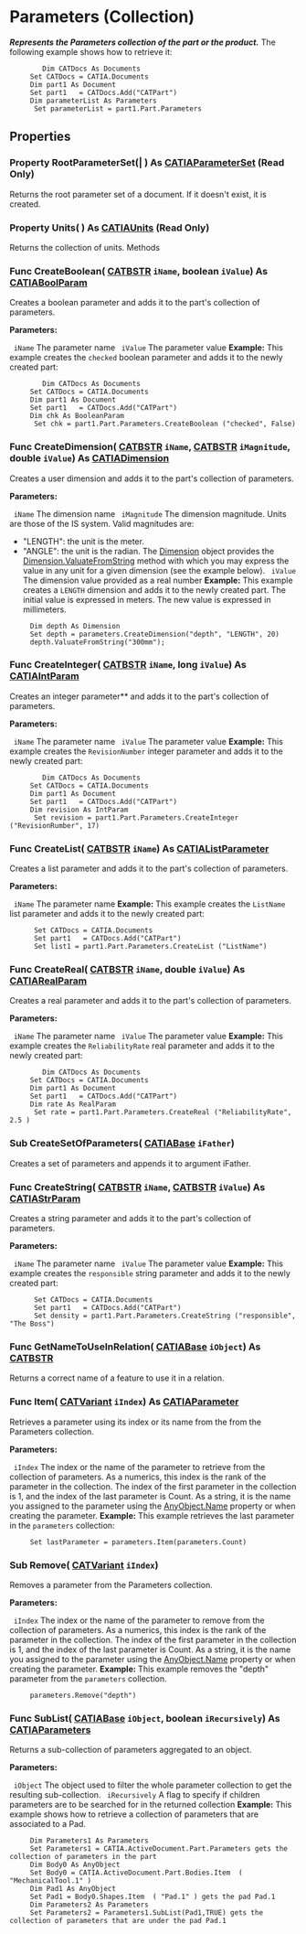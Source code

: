 # Parameters (Collection)

**_Represents the Parameters collection of the part or the product._**
The following example shows how to retrieve it:

```VBScript
    	Dim CATDocs As Documents
     Set CATDocs = CATIA.Documents
     Dim part1 As Document
     Set part1   = CATDocs.Add("CATPart")
     Dim parameterList As Parameters
      Set parameterList = part1.Part.Parameters

```

## Properties

### Property **RootParameterSet**(| ) As [CATIAParameterSet](../KnowledgeInterfaces/interface_ParameterSet_31016.md) (Read Only)

   Returns the root parameter set of a document. If it doesn't exist, it is created.  
### Property **Units**( ) As [CATIAUnits](../KnowledgeInterfaces/interface_Units_5973.md) (Read Only)

   Returns the collection of units.  Methods

### Func **CreateBoolean**( [CATBSTR](../System/typedef_CATBSTR_8129.md)  `iName`,  boolean  `iValue`) As [CATIABoolParam](../KnowledgeInterfaces/interface_BoolParam_17217.md)

   Creates a boolean parameter and adds it to the part's collection of parameters.

**Parameters:**

` iName`      The parameter name
` iValue`      The parameter value  **Example:**      This example creates the `checked` boolean parameter and adds it to the newly created part:

```VBScript
    	Dim CATDocs As Documents
     Set CATDocs = CATIA.Documents
     Dim part1 As Document
     Set part1   = CATDocs.Add("CATPart")
     Dim chk As BooleanParam
      Set chk = part1.Part.Parameters.CreateBoolean ("checked", False)

```

### Func **CreateDimension**( [CATBSTR](../System/typedef_CATBSTR_8129.md)  `iName`,  [CATBSTR](../System/typedef_CATBSTR_8129.md)  `iMagnitude`,  double  `iValue`) As [CATIADimension](../KnowledgeInterfaces/interface_Dimension_18130.md)

   Creates a user dimension and adds it to the part's collection of parameters.

**Parameters:**

` iName`      The dimension name
` iMagnitude`      The dimension magnitude. Units are those of the IS system. Valid magnitudes are:

  * "LENGTH": the unit is the meter.
  * "ANGLE": the unit is the radian.
The
[Dimension](../KnowledgeInterfaces/interface_Dimension_18130.md) object provides the [Dimension.ValuateFromString](../KnowledgeInterfaces/interface_Dimension_18130.htm#ValuateFromString) method with which you may express the value in any unit for a given dimension (see the example below). ` iValue`      The dimension value provided as a real number  **Example:**      This example creates a `LENGTH` dimension and adds it to the newly created part. The initial value is expressed in meters. The new value is expressed in millimeters.

```VBScript
     Dim depth As Dimension
     Set depth = parameters.CreateDimension("depth", "LENGTH", 20)
     depth.ValuateFromString("300mm");

```

### Func **CreateInteger**( [CATBSTR](../System/typedef_CATBSTR_8129.md)  `iName`,  long  `iValue`) As [CATIAIntParam](../KnowledgeInterfaces/interface_IntParam_13730.md)

   Creates an integer parameter** and adds it to the part's collection of parameters.

**Parameters:**

` iName`      The parameter name
` iValue`      The parameter value  **Example:**      This example creates the `RevisionNumber` integer parameter and adds it to the newly created part:

```VBScript
    	Dim CATDocs As Documents
     Set CATDocs = CATIA.Documents
     Dim part1 As Document
     Set part1   = CATDocs.Add("CATPart")
     Dim revision As IntParam
      Set revision = part1.Part.Parameters.CreateInteger ("RevisionRumber", 17)

```

### Func **CreateList**( [CATBSTR](../System/typedef_CATBSTR_8129.md)  `iName`) As [CATIAListParameter](../KnowledgeInterfaces/interface_ListParameter_36657.md)

   Creates a list parameter and adds it to the part's collection of parameters.

**Parameters:**

` iName`      The parameter name  **Example:**      This example creates the `ListName` list parameter and adds it to the newly created part:

```VBScript
      Set CATDocs = CATIA.Documents
      Set part1   = CATDocs.Add("CATPart")
      Set list1 = part1.Part.Parameters.CreateList ("ListName")

```

### Func **CreateReal**( [CATBSTR](../System/typedef_CATBSTR_8129.md)  `iName`,  double  `iValue`) As [CATIARealParam](../KnowledgeInterfaces/interface_RealParam_17053.md)

   Creates a real parameter and adds it to the part's collection of parameters.

**Parameters:**

` iName`      The parameter name
` iValue`      The parameter value  **Example:**      This example creates the `ReliabilityRate` real parameter and adds it to the newly created part:

```VBScript
    	Dim CATDocs As Documents
     Set CATDocs = CATIA.Documents
     Dim part1 As Document
     Set part1   = CATDocs.Add("CATPart")
     Dim rate As RealParam
      Set rate = part1.Part.Parameters.CreateReal ("ReliabilityRate", 2.5 )

```

### Sub **CreateSetOfParameters**( [CATIABase](../System/interface_AnyObject_17321.md)  `iFather`)

   Creates a set of parameters and appends it to argument iFather.  
### Func **CreateString**( [CATBSTR](../System/typedef_CATBSTR_8129.md)  `iName`,  [CATBSTR](../System/typedef_CATBSTR_8129.md)  `iValue`) As [CATIAStrParam](../KnowledgeInterfaces/interface_StrParam_13874.md)

   Creates a string parameter and adds it to the part's collection of parameters.

**Parameters:**

` iName`      The parameter name
` iValue`      The parameter value  **Example:**      This example creates the `responsible` string parameter and adds it to the newly created part:

```VBScript
      Set CATDocs = CATIA.Documents
      Set part1   = CATDocs.Add("CATPart")
      Set density = part1.Part.Parameters.CreateString ("responsible", "The Boss")

```

### Func **GetNameToUseInRelation**( [CATIABase](../System/interface_AnyObject_17321.md)  `iObject`) As [CATBSTR](../System/typedef_CATBSTR_8129.md)

   Returns a correct name of a feature to use it in a relation.  
### Func **Item**( [CATVariant](../System/typedef_CATVariant_20656.md)  `iIndex`) As [CATIAParameter](../KnowledgeInterfaces/interface_Parameter_17963.md)

   Retrieves a parameter using its index or its name from the from the Parameters collection.

**Parameters:**

` iIndex`      The index or the name of the parameter to retrieve from the collection of parameters. As a numerics, this index is the rank of the parameter in the collection. The index of the first parameter in the collection is 1, and the index of the last parameter is Count. As a string, it is the name you assigned to the parameter using the
[AnyObject.Name](../System/interface_AnyObject_17321.htm#Name) property or when creating the parameter.  **Example:**      This example retrieves the last parameter in the `parameters` collection:

```VBScript
     Set lastParameter = parameters.Item(parameters.Count)

```

### Sub **Remove**( [CATVariant](../System/typedef_CATVariant_20656.md)  `iIndex`)

   Removes a parameter from the Parameters collection.

**Parameters:**

` iIndex`      The index or the name of the parameter to remove from the collection of parameters. As a numerics, this index is the rank of the parameter in the collection. The index of the first parameter in the collection is 1, and the index of the last parameter is Count. As a string, it is the name you assigned to the parameter using the
[AnyObject.Name](../System/interface_AnyObject_17321.htm#Name) property or when creating the parameter.  **Example:**      This example removes the "depth" parameter from the `parameters` collection.

```VBScript
     parameters.Remove("depth")

```

### Func **SubList**( [CATIABase](../System/interface_AnyObject_17321.md)  `iObject`,  boolean  `iRecursively`) As [CATIAParameters](../KnowledgeInterfaces/interface_Parameters_22342.md)

   Returns a sub-collection of parameters aggregated to an object.

**Parameters:**

` iObject`      The object used to filter the whole parameter collection to get the resulting sub-collection.
` iRecursively`      A flag to specify if children parameters are to be searched for in the returned collection  **Example:**      This example shows how to retrieve a collection of parameters that are associated to a Pad.

```VBScript
     Dim Parameters1 As Parameters
     Set Parameters1 = CATIA.ActiveDocument.Part.Parameters gets the collection of parameters in the part
     Dim Body0 As AnyObject
     Set Body0 = CATIA.ActiveDocument.Part.Bodies.Item  ( "MechanicalTool.1" )
     Dim Pad1 As AnyObject
     Set Pad1 = Body0.Shapes.Item  ( "Pad.1" ) gets the pad Pad.1
     Dim Parameters2 As Parameters
     Set Parameters2 = Parameters1.SubList(Pad1,TRUE) gets the collection of parameters that are under the pad Pad.1

```